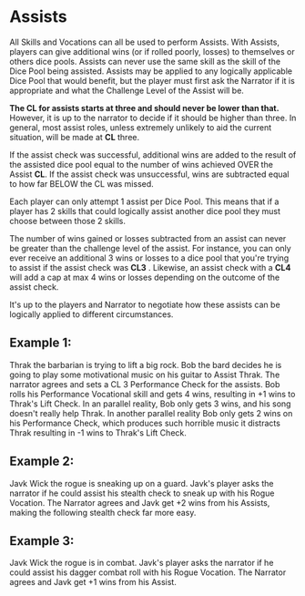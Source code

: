 # Assists

All Skills and Vocations can all be used to perform Assists. With Assists, players can give additional wins (or if rolled poorly, losses) to themselves or others dice pools. Assists can never use the same skill as the skill of the Dice Pool being assisted. Assists may be applied to any logically applicable Dice Pool that would benefit, but the player must first ask the Narrator if it is appropriate and what the Challenge Level of the Assist will be.

**The CL for assists starts at three and should never be lower than that.** However, it is up to the narrator to decide if it should be higher than three. In general, most assist roles, unless extremely unlikely to aid the current situation, will be made at **CL** three.

If the assist check was successful, additional wins are added to the result of the assisted dice pool equal to the number of wins achieved OVER the Assist **CL**. If the assist check was unsuccessful, wins are subtracted equal to how far BELOW the CL was missed.

Each player can only attempt 1 assist per Dice Pool. This means that if a player has 2 skills that could logically assist another dice pool they must choose between those 2 skills.

The number of wins gained or losses subtracted from an assist can never be greater than the challenge level of the assist. For instance, you can only ever receive an additional 3 wins or losses to a dice pool that you're trying to assist if the assist check was **CL3** . Likewise, an assist check with a **CL4**  will add a cap at max 4 wins or losses depending on the outcome of the assist check.

It's up to the players and Narrator to negotiate how these assists can be logically applied to different circumstances.

## Example 1:

Thrak the barbarian is trying to lift a big rock. Bob the bard decides he is going to play some motivational music on his guitar to Assist Thrak. The narrator agrees and sets a CL 3 Performance Check for the assists. Bob rolls his Performance Vocational skill and gets 4 wins, resulting in +1 wins to Thrak's Lift Check. In an parallel reality, Bob only gets 3 wins, and his song doesn't really help Thrak. In another parallel reality Bob only gets 2 wins on his Performance Check, which produces such horrible music it distracts Thrak resulting in -1 wins to Thrak's Lift Check.

## Example 2:

Javk Wick the rogue is sneaking up on a guard. Javk's player asks the narrator if he could assist his stealth check to sneak up with his Rogue Vocation. The Narrator agrees and Javk get +2 wins from his Assists, making the following stealth check far more easy.

## Example 3:

Javk Wick the rogue is in combat. Javk's player asks the narrator if he could assist his dagger combat roll with his Rogue Vocation. The Narrator agrees and Javk get +1 wins from his Assist.
